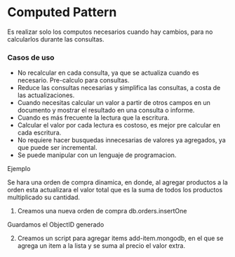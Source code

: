 # Computed Pattern

Es realizar solo los computos necesarios cuando hay cambios, para no calcularlos durante las consultas.

### Casos de uso

- No recalcular en cada consulta, ya que se actualiza cuando es necesario. Pre-calculo para consultas.
- Reduce las consultas necesarias y simplifica las consultas, a costa de las actualizaciones.
- Cuando necesitas calcular un valor a partir de otros campos en un documento y mostrar el resultado en una consulta o informe.
- Cuando es más frecuente la lectura que la escritura.
- Calcular el valor por cada lectura es costoso, es mejor pre calcular en cada escritura.
- No requiere hacer busquedas innecesarias de valores ya agregados, ya que puede ser incremental.
- Se puede manipular con un lenguaje de programacion.

Ejemplo

Se hara una orden de compra dinamica, en donde, al agregar productos a la orden esta actualizara el valor total que es la suma de todos los productos multiplicado su cantidad.

1. Creamos una nueva orden de compra
db.orders.insertOne

Guardamos el ObjectID generado

2. Creamos un script para agregar items add-item.mongodb, en el que se agrega un item a la lista y se suma al precio el valor extra.

